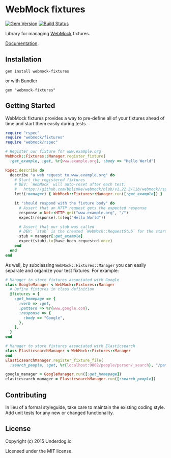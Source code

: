 WebMock fixtures
================
[![Gem Version](https://badge.fury.io/rb/webmock-fixtures.svg)](https://rubygems.org/gems/webmock-fixtures)
[![Build Status](https://travis-ci.org/underdogio/webmock-fixtures.svg?branch=master)](https://travis-ci.org/underdogio/webmock-fixtures)

Library for managing [WebMock][] fixtures.

[WebMock]: https://github.com/bblimke/webmock

[Documentation](http://www.rubydoc.info/gems/webmock-fixtures).

## Installation
`gem install webmock-fixtures`

or with Bundler

`gem "webmock-fixtures"`

## Getting Started
WebMock fixtures provides a way to pre-define all of your fixtures ahead of time and start them easily during tests.

```ruby
require "rspec"
require "webmock/fixtures"
require "webmock/rspec"

# Register our fixture for www.example.org
WebMock::Fixtures::Manager.register_fixture(
  :get_example, :get, %r{www.example.org}, :body => "Hello World")

RSpec.describe do
  describe "a web request to www.example.org" do
    # Start the registered fixtures
    # DEV: `WebMock` will auto-reset after each test:
    #   https://github.com/bblimke/webmock/blob/v1.22.3/lib/webmock/rspec.rb#L23-L31
    let!(:manager) { WebMock::Fixtures::Manager.run([:get_example]) }

    it "should respond with the fixture body" do
      # Assert that an HTTP request gets the expected response
      response = Net::HTTP.get("www.example.org", "/")
      expect(response).to(eq("Hello World"))

      # Assert that our stub was called
      # DEV: `stub` is the created `WebMock::RequestStub` for the started fixture
      stub = manager[:get_example]
      expect(stub).to(have_been_requested.once)
    end
  end
end
```

As well, by subclassing `WebMock::Fixtures::Manager` you can easily separate and organize your test fixtures. For example:

```ruby
# Manager to store fixtures associated with Google
class GoogleManager < WebMock::Fixtures::Manager
  # Define fixtures in class definition
  @fixtures = {
    :get_homepage => {
      :verb => :get,
      :pattern => %r{www.google.com},
      :response => {
        :body => "Google",
      },
    },
  }
end

# Manager to store fixtures associated with Elasticsearch
class ElasticsearchManager < WebMock::Fixtures::Manager
end
ElasticsearchManager.register_fixture_file(
  :search_people, :get, %r{localhost:9002/people/person/_search}, "/path/to/file.raw")

google_manager = GoogleManager.run([:get_homepage])
elasticsearch_manager = ElasticsearchManager.run([:search_people])
```

## Contributing
In lieu of a formal styleguide, take care to maintain the existing coding style. Add unit tests for any new or changed functionality.

## License
Copyright (c) 2015 Underdog.io

Licensed under the MIT license.
